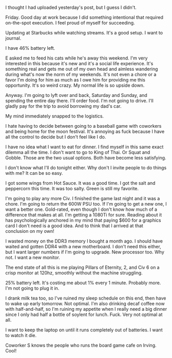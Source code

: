 I thought I had uploaded yesterday's post, but I guess I didn't.

Friday. Good day at work because I did something intentional that required on-the-spot execution. I feel proud of myself for succeeding.

Updating at Starbucks while watching streams. It's a good setup. I want to journal.

I have 46% battery left.

E asked me to feed his cats while he's away this weekend. I'm very interested in this because it's new and it's a social life experience. It's something real and gets me out of my own head and aimless wandering during what's now the norm of my weekends. It's not even a chore or a favor I'm doing for him as much as I owe him for providing me this opportunity. It's so weird crazy. My normal life is so upside down.

Anyway. I'm going to lyft over and back, Saturday and Sunday, and spending the entire day there. I'll order food. I'm not going to drive. I'll gladly pay for the trip to avoid borrowing my dad's car.

My mind immediately snapped to the logistics.

I hate having to decide between going to a baseball game with coworkers and being home for the moon festival. It's annoying as fuck because I have all the control to decide but I don't feel like I do.

I have no idea what I want to eat for dinner. I find myself in this same exact dilemma all the time. I don't want to go to King of Thai. Or Squat and Gobble. Those are the two usual options. Both have become less satisfying.

I don't know what I'll do tonight either. Why don't I invite people to do things with me? It can be so easy.

I got some wings from Hot Sauce. It was a good time. I got the salt and peppercorn this time. It was too salty. Green is still my favorite.

I'm going to play any more Civ. I finished the game last night and it was a chore. I'm going to return the 600W PSU too. If I'm going to get a new one, I want a better one. Gold-rated, even though I don't know how much of a difference that makes at all. I'm getting a 1080Ti for sure. Reading about it has psychologically anchored in my mind that paying $600 for a graphics card I don't need is a good idea. And to think that I arrived at that conclusion on my own!

I wasted money on the DDR3 memory I bought a month ago. I should have waited and gotten DDR4 with a new motherboard. I don't need this either, but I want larger numbers if I'm going to upgrade. New processor too. Why not. I want a new monitor.

The end state of all this is me playing Pillars of Eternity, 2, and Civ 6 on a crisp monitor at 120hz, smoothly without the machine struggling.

25% battery left. It's costing me about 1% every 1 minute. Probably more. I'm not going to plug it in.

I drank milk tea too, so I've ruined my sleep schedule on this end, then have to wake up early tomorrow. Not optimal. I'm also drinking decaf coffee now with half-and-half, so I'm ruining my appetite when I really need a big dinner since I only had half a bottle of soylent for lunch. Fuck. Very not optimal at all.

I want to keep the laptop on until it runs completely out of batteries. I want to watch it die.

Coworker S knows the people who runs the board game cafe on Irving. Cool!
